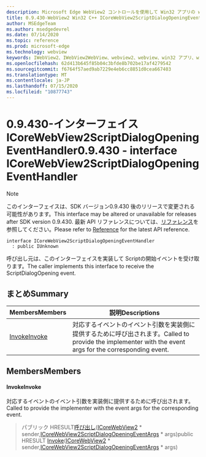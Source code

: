 ```yaml
---
description: Microsoft Edge WebView2 コントロールを使用して Win32 アプリの web コンテンツをホストする
title: 0.9.430-WebView2 Win32 C++ ICoreWebView2ScriptDialogOpeningEventHandler
author: MSEdgeTeam
ms.author: msedgedevrel
ms.date: 07/14/2020
ms.topic: reference
ms.prod: microsoft-edge
ms.technology: webview
keywords: IWebView2、IWebView2WebView、webview2、webview、win32 アプリ、win32、edge、ICoreWebView2、ICoreWebView2Host、browser control、edge html
ms.openlocfilehash: 62d413b645f85b04c3bfde8b702be17af4279542
ms.sourcegitcommit: f6764f57aed9ab7229e4eb6cc8851d0cea667403
ms.translationtype: MT
ms.contentlocale: ja-JP
ms.lasthandoff: 07/15/2020
ms.locfileid: "10877743"
---
```

# <span data-ttu-id="548fb-104">0.9.430-インターフェイス ICoreWebView2ScriptDialogOpeningEventHandler</span><span class="sxs-lookup"><span data-stu-id="548fb-104">0.9.430 - interface ICoreWebView2ScriptDialogOpeningEventHandler</span></span> 

> [!NOTE]
> <span data-ttu-id="548fb-105">このインターフェイスは、SDK バージョン0.9.430 後のリリースで変更される可能性があります。</span><span class="sxs-lookup"><span data-stu-id="548fb-105">This interface may be altered or unavailable for releases after SDK version 0.9.430.</span></span> <span data-ttu-id="548fb-106">最新 API リファレンスについては、[リファレンス](../../../webview2-api-reference.md)を参照してください。</span><span class="sxs-lookup"><span data-stu-id="548fb-106">Please refer to [Reference](../../../webview2-api-reference.md) for the latest API reference.</span></span>

```
interface ICoreWebView2ScriptDialogOpeningEventHandler
  : public IUnknown
```

<span data-ttu-id="548fb-107">呼び出し元は、このインターフェイスを実装して Scriptの開始イベントを受け取ります。</span><span class="sxs-lookup"><span data-stu-id="548fb-107">The caller implements this interface to receive the ScriptDialogOpening event.</span></span>

## <span data-ttu-id="548fb-108">まとめ</span><span class="sxs-lookup"><span data-stu-id="548fb-108">Summary</span></span>

 <span data-ttu-id="548fb-109">Members</span><span class="sxs-lookup"><span data-stu-id="548fb-109">Members</span></span>                        | <span data-ttu-id="548fb-110">説明</span><span class="sxs-lookup"><span data-stu-id="548fb-110">Descriptions</span></span>
--------------------------------|---------------------------------------------
[<span data-ttu-id="548fb-111">Invoke</span><span class="sxs-lookup"><span data-stu-id="548fb-111">Invoke</span></span>](#invoke) | <span data-ttu-id="548fb-112">対応するイベントのイベント引数を実装側に提供するために呼び出されます。</span><span class="sxs-lookup"><span data-stu-id="548fb-112">Called to provide the implementer with the event args for the corresponding event.</span></span>

## <span data-ttu-id="548fb-113">Members</span><span class="sxs-lookup"><span data-stu-id="548fb-113">Members</span></span>

#### <span data-ttu-id="548fb-114">Invoke</span><span class="sxs-lookup"><span data-stu-id="548fb-114">Invoke</span></span> 

<span data-ttu-id="548fb-115">対応するイベントのイベント引数を実装側に提供するために呼び出されます。</span><span class="sxs-lookup"><span data-stu-id="548fb-115">Called to provide the implementer with the event args for the corresponding event.</span></span>

> <span data-ttu-id="548fb-116">パブリック HRESULT[呼び出し](#invoke)([ICoreWebView2](ICoreWebView2.md) \* sender,[ICoreWebView2ScriptDialogOpeningEventArgs](ICoreWebView2ScriptDialogOpeningEventArgs.md) \* args)</span><span class="sxs-lookup"><span data-stu-id="548fb-116">public HRESULT [Invoke](#invoke)([ICoreWebView2](ICoreWebView2.md) \* sender,[ICoreWebView2ScriptDialogOpeningEventArgs](ICoreWebView2ScriptDialogOpeningEventArgs.md) \* args)</span></span>

